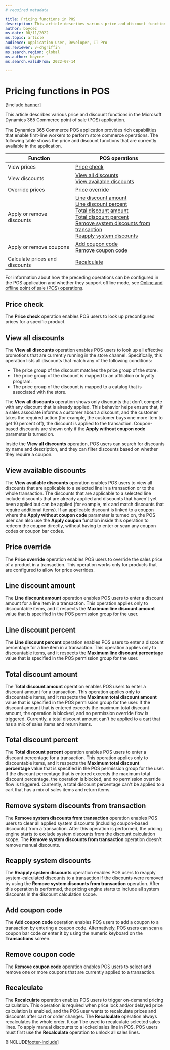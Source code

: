 ```yaml
---
# required metadata

title: Pricing functions in POS 
description: This article describes various price and discount functions in the Microsoft Dynamics 365 Commerce point of sale (POS) application.
author: boycez
ms.date: 08/11/2022
ms.topic: article
audience: Application User, Developer, IT Pro
ms.reviewer: v-chgriffin
ms.search.region: global
ms.author: boycez
ms.search.validFrom: 2022-07-14

---
```


# Pricing functions in POS

[!include [banner](includes/banner.md)]

This article describes various price and discount functions in the Microsoft Dynamics 365 Commerce point of sale (POS) application.

The Dynamics 365 Commerce POS application provides rich capabilities that enable first-line workers to perform store commerce operations. The following table shows the price and discount functions that are currently available in the application.

| Function                       | POS operations |
|--------------------------------|----------------|
| View prices                    | [Price check](#price-check) |
| View discounts                 | [View all discounts](#view-all-discounts)<br>[View available discounts](#view-available-discounts) |
| Override prices                | [Price override](#price-override) |
| Apply or remove discounts      | [Line discount amount](#line-discount-amount)<br>[Line discount percent](#line-discount-percent)<br>[Total discount amount](#total-discount-amount)<br>[Total discount percent](#total-discount-percent)<br>[Remove system discounts from transaction](#remove-system-discounts-from-transaction)<br>[Reapply system discounts](#reapply-system-discounts) |
| Apply or remove coupons        | [Add coupon code](#add-coupon-code)<br>[Remove coupon code](#remove-coupon-code) |
| Calculate prices and discounts | [Recalculate](#recalculate) |

For information about how the preceding operations can be configured in the POS application and whether they support offline mode, see [Online and offline point of sale (POS) operations](pos-operations.md).

## Price check

The **Price check** operation enables POS users to look up preconfigured prices for a specific product.

## View all discounts

The **View all discounts** operation enables POS users to look up all effective promotions that are currently running in the store channel. Specifically, this operation lists all discounts that match any of the following conditions:

- The price group of the discount matches the price group of the store.
- The price group of the discount is mapped to an affiliation or loyalty program.
- The price group of the discount is mapped to a catalog that is associated with the store.

The **View all discounts** operation shows only discounts that don't compete with any discount that is already applied. This behavior helps ensure that, if a sales associate informs a customer about a discount, and the customer takes the required action (for example, the customer buys one more item to get 10 percent off), the discount is applied to the transaction. Coupon-based discounts are shown only if the **Apply without coupon code** parameter is turned on.

Inside the **View all discounts** operation, POS users can search for discounts by name and description, and they can filter discounts based on whether they require a coupon.

## View available discounts

The **View available discounts** operation enables POS users to view all discounts that are applicable to a selected line in a transaction or to the whole transaction. The discounts that are applicable to a selected line include discounts that are already applied and discounts that haven't yet been applied but can be applied (for example, mix and match discounts that require additional items). If an applicable discount is linked to a coupon where the **Apply without coupon code** parameter is turned on, the POS user can also use the **Apply coupon** function inside this operation to redeem the coupon directly, without having to enter or scan any coupon codes or coupon bar codes.

## Price override

The **Price override** operation enables POS users to override the sales price of a product in a transaction. This operation works only for products that are configured to allow for price overrides.

## Line discount amount

The **Line discount amount** operation enables POS users to enter a discount amount for a line item in a transaction. This operation applies only to discountable items, and it respects the **Maximum line discount amount** value that is specified in the POS permission group for the user.

## Line discount percent

The **Line discount percent** operation enables POS users to enter a discount percentage for a line item in a transaction. This operation applies only to discountable items, and it respects the **Maximum line discount percentage** value that is specified in the POS permission group for the user.

## Total discount amount

The **Total discount amount** operation enables POS users to enter a discount amount for a transaction. This operation applies only to discountable items, and it respects the **Maximum total discount amount** value that is specified in the POS permission group for the user. If the discount amount that is entered exceeds the maximum total discount amount, the operation is blocked, and no permission override flow is triggered. Currently, a total discount amount can't be applied to a cart that has a mix of sales items and return items.

## Total discount percent

The **Total discount percent** operation enables POS users to enter a discount percentage for a transaction. This operation applies only to discountable items, and it respects the **Maximum total discount percentage** value that is specified in the POS permission group for the user. If the discount percentage that is entered exceeds the maximum total discount percentage, the operation is blocked, and no permission override flow is triggered. Currently, a total discount percentage can't be applied to a cart that has a mix of sales items and return items.

## Remove system discounts from transaction

The **Remove system discounts from transaction** operation enables POS users to clear all applied system discounts (including coupon-based discounts) from a transaction. After this operation is performed, the pricing engine starts to exclude system discounts from the discount calculation scope. The **Remove system discounts from transaction** operation doesn't remove manual discounts.

## Reapply system discounts

The **Reapply system discounts** operation enables POS users to reapply system-calculated discounts to a transaction if the discounts were removed by using the **Remove system discounts from transaction** operation. After this operation is performed, the pricing engine starts to include all system discounts in the discount calculation scope.

## Add coupon code

The **Add coupon code** operation enables POS users to add a coupon to a transaction by entering a coupon code. Alternatively, POS users can scan a coupon bar code or enter it by using the numeric keyboard on the **Transactions** screen.

## Remove coupon code

The **Remove coupon code** operation enables POS users to select and remove one or more coupons that are currently applied to a transaction.

## Recalculate

The **Recalculate** operation enables POS users to trigger on-demand pricing calculation. This operation is required when price lock and/or delayed price calculation is enabled, and the POS user wants to recalculate prices and discounts after cart or order changes. The **Recalculate** operation always recalculates the whole order. It can't be used to recalculate selected sales lines. To apply manual discounts to a locked sales line in POS, POS users must first use the **Recalculate** operation to unlock all sales lines.

[!INCLUDE[footer-include](../includes/footer-banner.md)]
